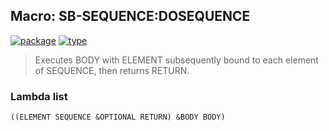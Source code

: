 ## Macro: SB-SEQUENCE:DOSEQUENCE
[![package](https://img.shields.io/badge/Package-SB--SEQUENCE-5f9ea0.svg?style=social&colorA=999999)](../) [![type](https://img.shields.io/badge/Type-Macro-5f9ea0.svg?style=social&colorA=999999)](../#macro) 

> Executes BODY with ELEMENT subsequently bound to each element of
> SEQUENCE, then returns RETURN.

### Lambda list
```
((ELEMENT SEQUENCE &OPTIONAL RETURN) &BODY BODY)
```
